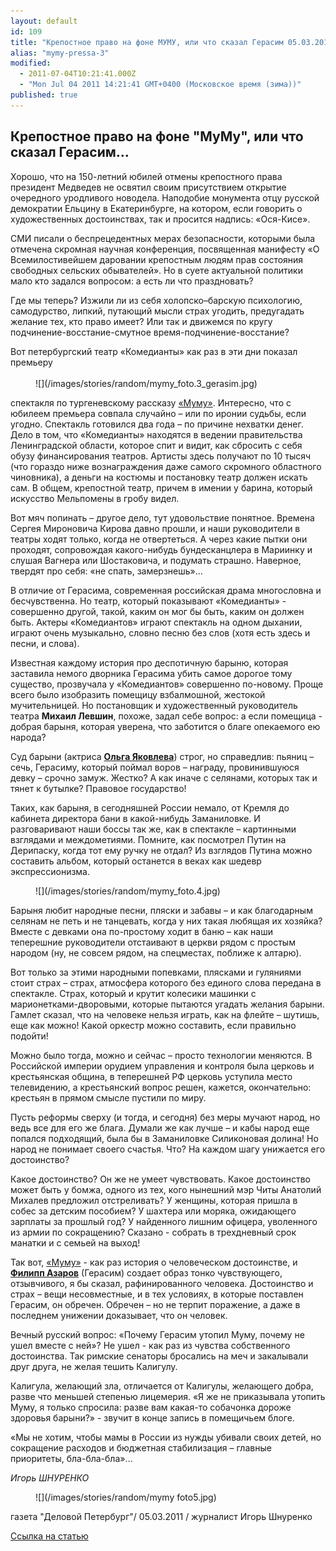 ```yaml
---
layout: default
id: 109
title: "Крепостное право на фоне МУМУ, или что сказал Герасим 05.03.2011 (Игорь Шнуренко)"
alias: "mymy-pressa-3"
modified: 
  - 2011-07-04T10:21:41.000Z
  - "Mon Jul 04 2011 14:21:41 GMT+0400 (Московское время (зима))"
published: true
---
```


## Крепостное право на фоне "МуМу", или что сказал Герасим…

Хорошо, что на 150-летний юбилей отмены крепостного права президент Медведев не освятил своим присутствием открытие очередного уродливого новодела. Наподобие монумента отцу русской демократии Ельцину в Екатеринбурге, на котором, если говорить о художественных достоинствах, так и просится надпись: «Ося-Кисе».

СМИ писали о беспрецедентных мерах безопасности, которыми была отмечена скромная научная конференция, посвященная манифесту «О Всемилостивейшем даровании крепостным людям прав состояния свободных сельских обывателей». Но в суете актуальной политики мало кто задался вопросом: а есть ли что праздновать?

Где мы теперь? Изжили ли из себя холопско–барскую психологию, самодурство, липкий, путающий мысли страх угодить, предугадать желание тех, кто право имеет? Или так и движемся по кругу подчинение-восстание-смутное время-подчинение-восстание?

Вот петербургский театр «Комедианты» как раз в эти дни показал премьеру <sub>

<figure>
![](/images/stories/random/mymy_foto.3_gerasim.jpg)
</figure>

</sub>спектакля по тургеневскому рассказу [«Муму»](46-mumu.html). Интересно, что с юбилеем премьера совпала случайно – или по иронии судьбы, если угодно. Спектакль готовился два года – по причине нехватки денег. Дело в том, что «Комедианты» находятся в ведении правительства Ленинградской области, которое спит и видит, как сбросить с себя обузу финансирования театров. Артисты здесь получают по 10 тысяч (что гораздо ниже вознаграждения даже самого скромного областного чиновника), а деньги на костюмы и постановку театр должен искать сам. В общем, крепостной театр, причем в имении у барина, который искусство Мельпомены в гробу видел.

Вот мяч попинать – другое дело, тут удовольствие понятное. Времена Сергея Мироновича Кирова давно прошли, и наши руководители в театры ходят только, когда не отвертеться. А через какие пытки они проходят, сопровождая какого-нибудь бундесканцлера в Мариинку и слушая Вагнера или Шостаковича, и подумать страшно. Наверное, твердят про себя: «не спать, замерзнешь»…

В отличие от Герасима, современная российская драма многословна и бесчувственна. Но театр, который показывают «Комедианты» - совершенно другой, такой, каким он мог бы быть, каким он должен быть. Актеры «Комедиантов» играют спектакль на одном дыхании, играют очень музыкально, словно песню без слов (хотя есть здесь и песни, и слова).

Известная каждому история про деспотичную барыню, которая заставила немого дворника Герасима убить самое дорогое тому существо, прозвучала у «Комедиантов» совершенно по-новому. Проще всего было изобразить помещицу взбалмошной, жестокой мучительницей. Но постановщик и художественный руководитель театра **Михаил Левшин**, похоже, задал себе вопрос: а если помещица - добрая барыня, которая уверена, что заботится о благе опекаемого ею народа?

Суд барыни (актриса [**Ольга Яковлева**](89-olga-yakovleva.html)) строг, но справедлив: пьяниц – сечь, Герасиму, который поймал воров – награду, провинившуюся девку – срочно замуж. Жестко? А как иначе с селянами, которых так и тянет к бутылке? Правовое государство!

Таких, как барыня, в сегодняшней России немало, от Кремля до кабинета директора бани в какой-нибудь Заманиловке. И разговаривают наши боссы так же, как в спектакле – картинными взглядами и междометиями. Помните, как посмотрел Путин на Дерипаску, когда тот ему ручку не отдал? Из взглядов Путина можно составить альбом, который останется в веках как шедевр экспрессионизма.

<figure>
![](/images/stories/random/mymy_foto.4.jpg)
</figure>

Барыня любит народные песни, пляски и забавы – и как благодарным селянам не петь и не танцевать, когда у них такая любящая их хозяйка? Вместе с девками она по-простому ходит в баню – как наши теперешние руководители отстаивают в церкви рядом с простым народом (ну, не совсем рядом, на спецместах, поближе к алтарю).

Вот только за этими народными попевками, плясками и гуляниями стоит страх – страх, атмосфера которого без единого слова передана в спектакле. Страх, который и крутит колесики машинки с марионетками-дворовыми, которые пытаются угадать желания барыни. Гамлет сказал, что на человеке нельзя играть, как на флейте – шутишь, еще как можно! Какой оркестр можно составить, если правильно подойти!

Можно было тогда, можно и сейчас – просто технологии меняются. В Российской империи орудием управления и контроля была церковь и крестьянская община, в теперешней РФ церковь уступила место телевидению, а крестьянский вопрос решен, кажется, окончательно: крестьян в прямом смысле пустили по миру.

Пусть реформы сверху (и тогда, и сегодня) без меры мучают народ, но ведь все для его же блага. Думали же как лучше – и кабы народ еще попался подходящий, была бы в Заманиловке Силиконовая долина! Но народ не понимает своего счастья. Что? На каждом шагу унижается его достоинство?

Какое достоинство? Он же не умеет чувствовать. Какое достоинство может быть у бомжа, одного из тех, кого нынешний мэр Читы Анатолий Михалев предложил отстреливать? У женщины, которая пришла в собес за детским пособием? У шахтера или моряка, ожидающего зарплаты за прошлый год? У найденного лишним офицера, уволенного из армии по сокращению? Сказано - собрать в трехдневный срок манатки и с семьей на выход!

Так вот, [«Муму»](46-mumu.html) - как раз история о человеческом достоинстве, и [**Филипп Азаров**](21-fillipp-azarov.html) (Герасим) создает образ тонко чувствующего, отзывчивого, я бы сказал, рафинированного человека. Достоинство и страх – вещи несовместные, и в тех условиях, в которые поставлен Герасим, он обречен. Обречен – но не терпит поражение, а даже в последнем унижении доказывает, что он человек.

Вечный русский вопрос: «Почему Герасим утопил Муму, почему не ушел вместе с ней»? Не ушел - как раз из чувства собственного достоинства. Так римские сенаторы бросались на меч и закалывали друг друга, не желая тешить Калигулу.

Калигула, желающий зла, отличается от Калигулы, желающего добра, разве что меньшей степенью лицемерия. «Я же не приказывала утопить Муму, я только спросила: разве вам какая-то собачонка дороже здоровья барыни?» - звучит в конце запись в помещичьем блоге.

«Мы не хотим, чтобы мамы в России из нужды убивали своих детей, но сокращение расходов и бюджетная стабилизация – главные приоритеты, бла-бла-бла»…

_Игорь ШНУРЕНКО_

<figure>
![](/images/stories/random/mymy foto5.jpg)
</figure>

газета "Деловой Петербург"/ 05.03.2011 / журналист Игорь Шнуренко

[Ссылка на статью](http://www.dp.ru/a/2011/03/04/Krepostnoe_pravo_nafone)